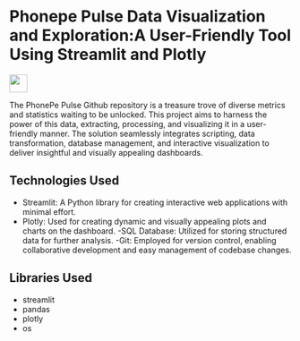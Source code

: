 # Phonepe Pulse Data Visualization and Exploration:A User-Friendly Tool Using Streamlit and Plotly

<p align="left"> <a href="https://www.linkedin.com/in/kailagovardhinik/" target="_blank" rel="noreferrer"> <picture> <source media="(prefers-color-scheme: dark)" srcset="https://raw.githubusercontent.com/danielcranney/readme-generator/main/public/icons/socials/linkedin-dark.svg" /> <source media="(prefers-color-scheme: light)" srcset="https://raw.githubusercontent.com/danielcranney/readme-generator/main/public/icons/socials/linkedin.svg" /> <img src="https://raw.githubusercontent.com/danielcranney/readme-generator/main/public/icons/socials/linkedin.svg" width="32" height="32" /> </picture> </a></p>
The PhonePe Pulse Github repository is a treasure trove of diverse metrics and statistics waiting to be unlocked. This project aims to harness the power of this data, extracting, processing, and visualizing it in a user-friendly manner. The solution seamlessly integrates scripting, data transformation, database management, and interactive visualization to deliver insightful and visually appealing dashboards.

## Technologies Used
- Streamlit: A Python library for creating interactive web applications with minimal effort.
- Plotly: Used for creating dynamic and visually appealing plots and charts on the dashboard.
-SQL Database: Utilized for storing structured data for further analysis.
-Git: Employed for version control, enabling collaborative development and easy management of codebase changes.

## Libraries Used
- streamlit
- pandas
- plotly
- os
